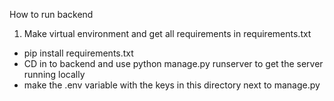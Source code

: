 How to run backend
1. Make virtual environment and get all requirements in requirements.txt
- pip install requirements.txt
- CD in to backend and use python manage.py runserver to get the server running locally
- make the .env variable with the keys in this directory next to manage.py